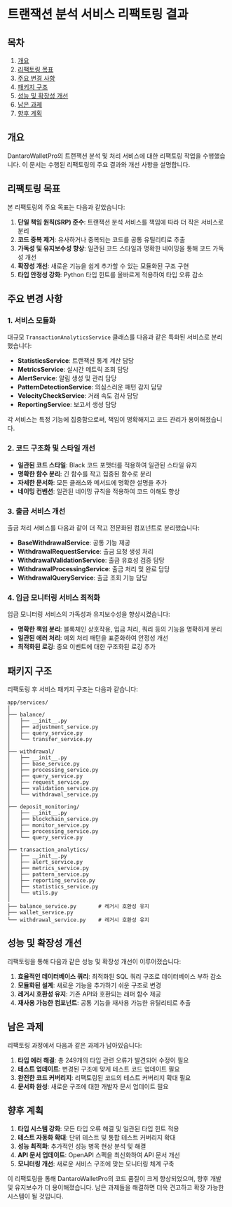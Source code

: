 # 트랜잭션 분석 서비스 리팩토링 결과

## 목차
1. [개요](#개요)
2. [리팩토링 목표](#리팩토링-목표)
3. [주요 변경 사항](#주요-변경-사항)
4. [패키지 구조](#패키지-구조)
5. [성능 및 확장성 개선](#성능-및-확장성-개선)
6. [남은 과제](#남은-과제)
7. [향후 계획](#향후-계획)

## 개요

DantaroWalletPro의 트랜잭션 분석 및 처리 서비스에 대한 리팩토링 작업을 수행했습니다. 이 문서는 수행된 리팩토링의 주요 결과와 개선 사항을 설명합니다.

## 리팩토링 목표

본 리팩토링의 주요 목표는 다음과 같았습니다:

1. **단일 책임 원칙(SRP) 준수**: 트랜잭션 분석 서비스를 책임에 따라 더 작은 서비스로 분리
2. **코드 중복 제거**: 유사하거나 중복되는 코드를 공통 유틸리티로 추출
3. **가독성 및 유지보수성 향상**: 일관된 코드 스타일과 명확한 네이밍을 통해 코드 가독성 개선
4. **확장성 개선**: 새로운 기능을 쉽게 추가할 수 있는 모듈화된 구조 구현
5. **타입 안정성 강화**: Python 타입 힌트를 올바르게 적용하여 타입 오류 감소

## 주요 변경 사항

### 1. 서비스 모듈화

대규모 `TransactionAnalyticsService` 클래스를 다음과 같은 특화된 서비스로 분리했습니다:

- **StatisticsService**: 트랜잭션 통계 계산 담당
- **MetricsService**: 실시간 메트릭 조회 담당
- **AlertService**: 알림 생성 및 관리 담당
- **PatternDetectionService**: 의심스러운 패턴 감지 담당
- **VelocityCheckService**: 거래 속도 검사 담당
- **ReportingService**: 보고서 생성 담당

각 서비스는 특정 기능에 집중함으로써, 책임이 명확해지고 코드 관리가 용이해졌습니다.

### 2. 코드 구조화 및 스타일 개선

- **일관된 코드 스타일**: Black 코드 포맷터를 적용하여 일관된 스타일 유지
- **명확한 함수 분리**: 긴 함수를 작고 집중된 함수로 분리
- **자세한 문서화**: 모든 클래스와 메서드에 명확한 설명을 추가
- **네이밍 컨벤션**: 일관된 네이밍 규칙을 적용하여 코드 이해도 향상

### 3. 출금 서비스 개선

출금 처리 서비스를 다음과 같이 더 작고 전문화된 컴포넌트로 분리했습니다:

- **BaseWithdrawalService**: 공통 기능 제공
- **WithdrawalRequestService**: 출금 요청 생성 처리
- **WithdrawalValidationService**: 출금 유효성 검증 담당
- **WithdrawalProcessingService**: 출금 처리 및 완료 담당
- **WithdrawalQueryService**: 출금 조회 기능 담당

### 4. 입금 모니터링 서비스 최적화

입금 모니터링 서비스의 가독성과 유지보수성을 향상시켰습니다:

- **명확한 책임 분리**: 블록체인 상호작용, 입금 처리, 쿼리 등의 기능을 명확하게 분리
- **일관된 에러 처리**: 예외 처리 패턴을 표준화하여 안정성 개선
- **최적화된 로깅**: 중요 이벤트에 대한 구조화된 로깅 추가

## 패키지 구조

리팩토링 후 서비스 패키지 구조는 다음과 같습니다:

```
app/services/
│
├── balance/
│   ├── __init__.py
│   ├── adjustment_service.py
│   ├── query_service.py
│   └── transfer_service.py
│
├── withdrawal/
│   ├── __init__.py
│   ├── base_service.py
│   ├── processing_service.py
│   ├── query_service.py
│   ├── request_service.py
│   ├── validation_service.py
│   └── withdrawal_service.py
│
├── deposit_monitoring/
│   ├── __init__.py
│   ├── blockchain_service.py
│   ├── monitor_service.py
│   ├── processing_service.py
│   └── query_service.py
│
├── transaction_analytics/
│   ├── __init__.py
│   ├── alert_service.py
│   ├── metrics_service.py
│   ├── pattern_service.py
│   ├── reporting_service.py
│   ├── statistics_service.py
│   └── utils.py
│
├── balance_service.py       # 레거시 호환성 유지
├── wallet_service.py
└── withdrawal_service.py    # 레거시 호환성 유지
```

## 성능 및 확장성 개선

리팩토링을 통해 다음과 같은 성능 및 확장성 개선이 이루어졌습니다:

1. **효율적인 데이터베이스 쿼리**: 최적화된 SQL 쿼리 구조로 데이터베이스 부하 감소
2. **모듈화된 설계**: 새로운 기능을 추가하기 쉬운 구조로 변경
3. **레거시 호환성 유지**: 기존 API와 호환되는 래퍼 함수 제공
4. **재사용 가능한 컴포넌트**: 공통 기능을 재사용 가능한 유틸리티로 추출

## 남은 과제

리팩토링 과정에서 다음과 같은 과제가 남아있습니다:

1. **타입 에러 해결**: 총 249개의 타입 관련 오류가 발견되어 수정이 필요
2. **테스트 업데이트**: 변경된 구조에 맞게 테스트 코드 업데이트 필요
3. **완전한 코드 커버리지**: 리팩토링된 코드의 테스트 커버리지 확대 필요
4. **문서화 완성**: 새로운 구조에 대한 개발자 문서 업데이트 필요

## 향후 계획

1. **타입 시스템 강화**: 모든 타입 오류 해결 및 일관된 타입 힌트 적용
2. **테스트 자동화 확대**: 단위 테스트 및 통합 테스트 커버리지 확대
3. **성능 최적화**: 추가적인 성능 병목 현상 분석 및 해결
4. **API 문서 업데이트**: OpenAPI 스펙을 최신화하여 API 문서 개선
5. **모니터링 개선**: 새로운 서비스 구조에 맞는 모니터링 체계 구축

이 리팩토링을 통해 DantaroWalletPro의 코드 품질이 크게 향상되었으며, 향후 개발 및 유지보수가 더 용이해졌습니다. 남은 과제들을 해결하면 더욱 견고하고 확장 가능한 시스템이 될 것입니다.
